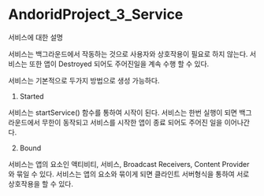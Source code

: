 # AndoridProject_3_Service

서비스에 대한 설명

서비스는 백그라운드에서 작동하는 것으로 사용자와 상호작용이 필요로 하지 않는다. 서비스는 또한 앱이 Destroyed 되어도 주어진일을 계속 수행 할 수 있다.

서비스는 기본적으로 두가지 방법으로 생성 가능하다.

1. Started

서비스는 startService() 함수를 통하여 시작이 된다. 
서비스는 한번 실행이 되면 백그라운드에서 무한이 동작되고 서비스를 시작한 앱이 종료 되어도 주어진 일을 이어나간다.

2. Bound

서비스는 앱의 요소인 액티비티, 서비스, Broadcast Receivers, Content Provider 와 묶일 수 있다. 
서비스는 앱의 요소와 묶이게 되면 클라인트 서버형식을 통하여 서로 상호작용을 할 수 있다. 





